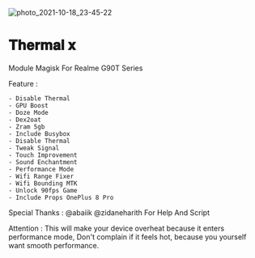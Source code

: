 ![photo_2021-10-18_23-45-22](https://user-images.githubusercontent.com/27819385/137773749-596228c6-7116-4035-b18b-18f937daa715.jpg)


# 𝐓𝐡𝐞𝐫𝐦𝐚𝐥 𝐱
Module Magisk For Realme G90T Series


Feature :


    - Disable Thermal
    - GPU Boost
    - Doze Mode
    - Dex2oat
    - Zram 5gb
    - Include Busybox
    - Disable Thermal
    - Tweak Signal
    - Touch Improvement
    - Sound Enchantment
    - Performance Mode
    - Wifi Range Fixer
    - Wifi Bounding MTK
    - Unlock 90fps Game
    - Include Props OnePlus 8 Pro

Special Thanks :
@abaiik
@zidaneharith For Help And Script


Attention :
This will make your device overheat because it enters performance mode, Don't complain if it feels hot, because you yourself want smooth performance.
